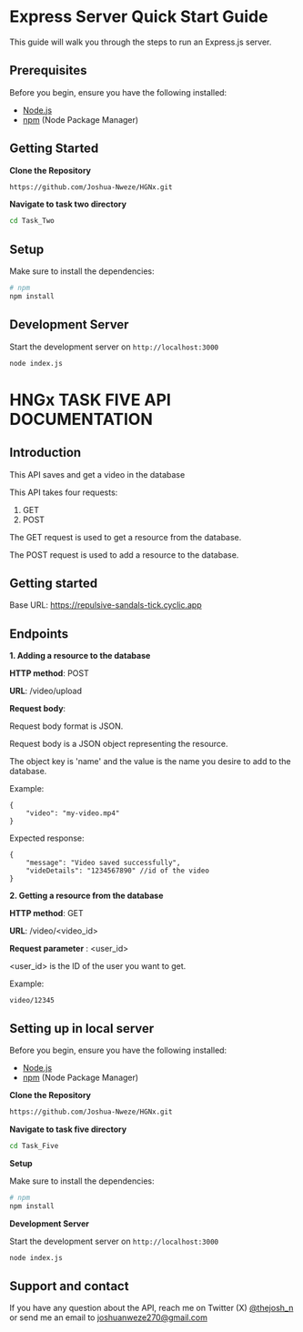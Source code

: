 
# Express Server Quick Start Guide

This guide will walk you through the steps to run an Express.js server.

## Prerequisites

Before you begin, ensure you have the following installed:

- [Node.js](https://nodejs.org/)
- [npm](https://www.npmjs.com/) (Node Package Manager)

## Getting Started

**Clone the Repository**

   ```bash
   https://github.com/Joshua-Nweze/HGNx.git
   ```

**Navigate to task two directory**

```bash
cd Task_Two
```

## Setup

Make sure to install the dependencies:

```bash
# npm
npm install
```

## Development Server

Start the development server on `http://localhost:3000`

```bash
node index.js
```


# HNGx TASK FIVE API DOCUMENTATION

## Introduction

This API saves and get a video in the database

This API takes four requests:

1. GET
2. POST

The GET request is used to get a resource from the database.

The POST request is used to add a resource to the database.


## Getting started

Base URL: https://repulsive-sandals-tick.cyclic.app

## Endpoints

**1. Adding a resource to the database**

**HTTP method**: POST

**URL**: /video/upload

**Request body**:

Request body format is JSON.

Request body is a JSON object representing the resource.

The object key is 'name' and the value is the name you desire to add to the database.

Example:

    {
	    "video": "my-video.mp4"
    }

Expected response:
```
{
    "message": "Video saved successfully",
    "videDetails": "1234567890" //id of the video
}

```

**2. Getting a resource from the database**

**HTTP method**: GET

**URL**: /video/<video_id>

**Request parameter** : <user_id>

<user_id> is the ID of the user you want to get.

Example:

```
video/12345
```

  ## Setting up in local server
Before you begin, ensure you have the following installed:

- [Node.js](https://nodejs.org/)
- [npm](https://www.npmjs.com/) (Node Package Manager)

**Clone the Repository**
  ```bash
https://github.com/Joshua-Nweze/HGNx.git
```

**Navigate to task five directory**
```bash
cd Task_Five

```
**Setup**

Make sure to install the dependencies:
```bash
# npm
npm install
```
**Development Server**

Start the development server on `http://localhost:3000` 
```bash
node index.js
```
## Support and contact

If you have any question about the API, reach me on Twitter (X) [@thejosh_n](https://twitter.com/thejosh_n) or send me an email to joshuanweze270@gmail.com
